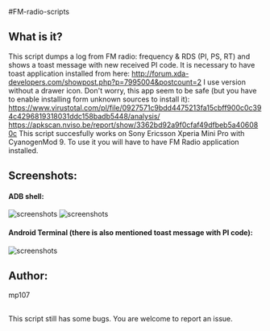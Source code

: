 #FM-radio-scripts
## What is it?
This script dumps a log from FM radio: frequency & RDS (PI, PS, RT) and shows a toast message with new received PI code.
It is necessary to have toast application installed from here:
http://forum.xda-developers.com/showpost.php?p=7995004&postcount=2
I use version without a drawer icon.
Don't worry, this app seem to be safe (but you have to enable installing form unknown sources to install it): 
https://www.virustotal.com/pl/file/0927571c9bdd4475213fa15cbff900c0c394c4296819318031ddc158badb5448/analysis/
https://apkscan.nviso.be/report/show/3362bd92a9f0cfaf49dfbeb5a406080c
This script succesfully works on Sony Ericsson Xperia Mini Pro with CyanogenMod 9.
To use it you will have to have FM Radio application installed.
## Screenshots:
#### ADB shell:
![screenshots](https://raw.githubusercontent.com/mp107/FM-radio-scripts/FM_logger_1.png)
![screenshots](https://raw.githubusercontent.com/mp107/FM-radio-scripts/FM_logger_2.png)
#### Android Terminal (there is also mentioned toast message with PI code):
![screenshots](https://raw.githubusercontent.com/mp107/FM-radio-scripts/FM_logger_3.png)
## Author:
mp107
##
This script still has some bugs. You are welcome to report an issue.
